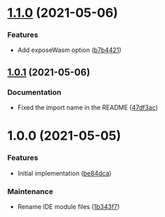 # [1.1.0](https://github.com/Alorel/rollup-plugin-wasm-bindgen-web/compare/1.0.1...1.1.0) (2021-05-06)


### Features

* Add exposeWasm option ([b7b4421](https://github.com/Alorel/rollup-plugin-wasm-bindgen-web/commit/b7b4421577d4d0068221e2888c444be55ff712ea))

## [1.0.1](https://github.com/Alorel/rollup-plugin-wasm-bindgen-web/compare/1.0.0...1.0.1) (2021-05-06)


### Documentation

* Fixed the import name in the README ([47df3ac](https://github.com/Alorel/rollup-plugin-wasm-bindgen-web/commit/47df3acf59107e296dbe40b85f2ebfdb25514416))

# 1.0.0 (2021-05-05)


### Features

* Initial implementation ([be84dca](https://github.com/Alorel/rollup-plugin-wasm-bindgen-web/commit/be84dcacc98938534c01389a211cac66c16b82a3))


### Maintenance

* Rename IDE module files ([1b343f7](https://github.com/Alorel/rollup-plugin-wasm-bindgen-web/commit/1b343f7b760fca5d9455b0381ccbb5203a891cd1))
